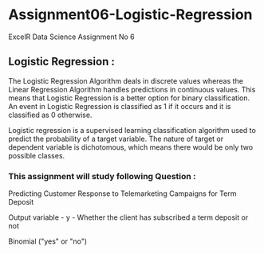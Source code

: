 # Assignment06-Logistic-Regression
ExcelR Data Science Assignment No 6

## Logistic Regression :
The Logistic Regression Algorithm deals in discrete values whereas the Linear Regression Algorithm handles predictions in continuous values. This means that Logistic Regression is a better option for binary classification. An event in Logistic Regression is classified as 1 if it occurs and it is classified as 0 otherwise.

Logistic regression is a supervised learning classification algorithm used to predict the probability of a target variable. The nature of target or dependent variable is dichotomous, which means there would be only two possible classes.

### This assignment will study following Question :
Predicting Customer Response to Telemarketing Campaigns for Term Deposit

Output variable - y - Whether the client has subscribed a term deposit or not

Binomial ("yes" or "no")
